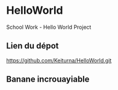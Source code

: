 # HelloWorld
School Work - Hello World Project
## Lien du dépot
https://github.com/Keiturna/HelloWorld.git

## Banane incrouayiable
